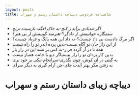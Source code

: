 ```yaml
---
layout: posts
title: شاهنامه فردوسی دیباچه داستان رستم و سهراب
---
```


- *اگر تندبادی برآید ز کنج-به خاک افگند نارسیده ترنج*
-  ستمگاره خوانیمش ار دادگر؟-هنرمند گوییمش ار بی هنر؟    
- اگر مرگ دادست بی داد چیست؟-به داد این همه بانگ و فریاد چیست؟
- از این راز جان تو آگاه نیست-بدین پرده اندر تو را راه نیست
- همه تا در آز گردد فراز-به کس بر نشد این در راز باز
- بدین کار یزدان تو را راز نیستپاگر دیو با جانت همباز نیست
- به گیتی در آن کوش، چون بگذری-سرانجام نیکی بر خود بری
- به زفتن مگر بهتر آیدت جای-چن آرام گیری به دیگر سرای
# دیباچه زیبای داستان رستم و سهراب
